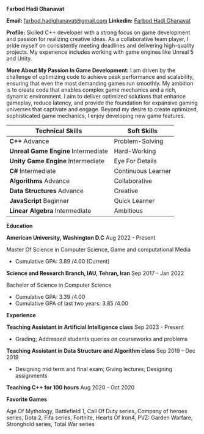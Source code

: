 **Farbod Hadi Ghanavat**

**Email:** farbod.hadighanavat@gmail.com
**Linkedin:** [Farbod Hadi Ghanavat](https://www.linkedin.com/in/farbodhadighanavat/)

**Profile:**
Skilled C++ developer with a strong focus on game development and passion for
realizing creative ideas. As a collaborative team player, I pride myself on consistently meeting
deadlines and delivering high-quality projects. My experience includes working with game
engines like Unreal 5 and Unity.

**More About My Passion In Game Development:**
I am driven by the challenge of optimizing code to achieve peak performance and scalability, ensuring that even the most demanding games run smoothly. My ambition is to create code that enables complex game mechanics and a rich, dynamic environment. I aim to deliver optimized solutions that enhance gameplay, reduce latency, and provide the foundation for expansive gaming universes that captivate and engage. Beyond my desire to create optimized, sophisticated game mechanics, I enjoy developing new game features.

**Technical Skills**                         | **Soft Skills**
------------------------------------------- | -----------------
**C++**                     Advance        | Problem-Solving
**Unreal Game Engine**      Intermediate   | Hard-Working
**Unity Game Engine**       Intermediate   | Eye For Details
**C#**                      Intermediate   | Continuous Learner
**Algorithms**              Advance        | Collaborative
**Data Structures**         Advance        | Creative
**JavaScript**              Beginner       | Quick Learner
**Linear Algebra**          Intermediate   | Ambitious

**Education**

**American University, Washington D.C**
Aug 2022 - Present

Master Of Science in Computer Science, Game and computational Media

- Cumulative GPA: 3.89 /4.00 (Current)

**Science and Research Branch, IAU, Tehran, Iran**
Sep 2017 - Jan 2022

Bachelor of Science in Computer Science

- Cumulative GPA: 3.39 /4.00
- Cumulative GPA of last two years: 3.85 /4.00

**Experience**

**Teaching Assistant in Artificial Intelligence class**
Sep 2023 - Present

- Grading; Addressed students queries on courseworks and problems

**Teaching Assistant in Data Structure and Algorithm class**
Sep 2019 - Dec 2019

- Designing mid term and final exam; Giving lectures; Designing assignments

**Teaching C++ for 100 hours**
Aug 2020 - Oct 2020

**Favorite Games**

Age Of Mythology, Battlefield 1, Call Of Duty series, Company of heroes series, Dota 2, Fifa series,
Fortnite, Hearts Of Iron4, PVZ: Garden Warfare, Stronghold series, Total War series 



